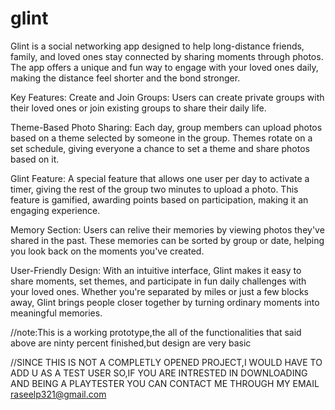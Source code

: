 # glint
Glint is a social networking app designed to help long-distance friends, family, and loved ones stay connected by sharing moments through photos. The app offers a unique and fun way to engage with your loved ones daily, making the distance feel shorter and the bond stronger.

Key Features:
Create and Join Groups: Users can create private groups with their loved ones or join existing groups to share their daily life.


Theme-Based Photo Sharing: Each day, group members can upload photos based on a theme selected by someone in the group. Themes rotate on a set schedule, giving everyone a chance to set a theme and share photos based on it.


Glint Feature: A special feature that allows one user per day to activate a timer, giving the rest of the group two minutes to upload a photo. This feature is gamified, awarding points based on participation, making it an engaging experience.


Memory Section: Users can relive their memories by viewing photos they've shared in the past. These memories can be sorted by group or date, helping you look back on the moments you've created.


User-Friendly Design: With an intuitive interface, Glint makes it easy to share moments, set themes, and participate in fun daily challenges with your loved ones.
Whether you're separated by miles or just a few blocks away, Glint brings people closer together by turning ordinary moments into meaningful memories.


//note:This is a working prototype,the all of the functionalities that said above are ninty percent finished,but design are very basic

//SINCE THIS IS NOT A COMPLETLY OPENED PROJECT,I WOULD HAVE TO ADD U AS A TEST USER SO,IF YOU ARE INTRESTED IN DOWNLOADING AND BEING A PLAYTESTER YOU CAN CONTACT ME THROUGH MY EMAIL raseelp321@gmail.com

 
